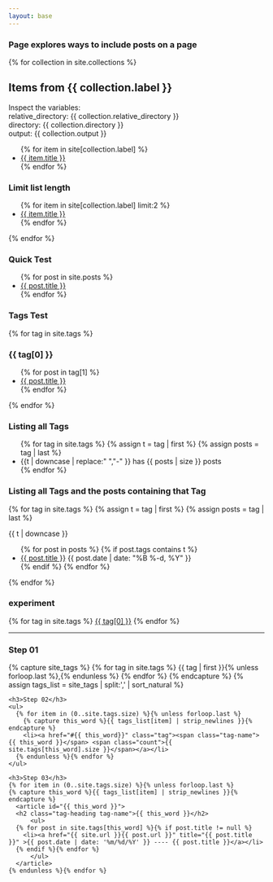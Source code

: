 ```yaml
---
layout: base
---
```


<h3>Page explores ways to include posts on a page</h3>

  {% for collection in site.collections %}
  <h2>Items from {{ collection.label }}</h2>
  Inspect the variables:
  <!-- <div>docs: {{ collection.docs }}</div> -->
  <!-- <div>files: {{ collection.files }}</div> -->
  <div>relative_directory: {{ collection.relative_directory }}</div>
  <div>directory: {{ collection.directory }}</div>
  <div>output: {{ collection.output }}</div>    
  <ul>
    {% for item in site[collection.label] %}
      <li><a href="{{ item.url }}">{{ item.title }}</a></li>
    {% endfor %}
  </ul>

  <h3>Limit list length</h3>
  <ul>
    {% for item in site[collection.label] limit:2 %}
      <li><a href="{{ item.url }}">{{ item.title }}</a></li>
    {% endfor %}
  </ul>  
{% endfor %}


<h3>Quick Test</h3>
<ul>
  {% for post in site.posts %}
    <li>
      <a href="{{ post.url }}">{{ post.title }}</a>
    </li>
  {% endfor %}
</ul>

<h3>Tags Test</h3>
{% for tag in site.tags %}
  <h3>{{ tag[0] }}</h3>
  <ul>
    {% for post in tag[1] %}
      <li><a href="{{ post.url }}">{{ post.title }}</a></li>
    {% endfor %}
  </ul>
{% endfor %}

<h3>Listing all Tags</h3>
<ul class="tags">
  {% for tag in site.tags %}
    {% assign t = tag | first %}
    {% assign posts = tag | last %}
    <li>{{t | downcase | replace:" ","-" }} has {{ posts | size }} posts</li>
  {% endfor %}
 </ul>

<h3>Listing all Tags and the posts containing that Tag</h3>
 {% for tag in site.tags %}
  {% assign t = tag | first %}
  {% assign posts = tag | last %}

{{ t | downcase }}
<ul>
{% for post in posts %}
  {% if post.tags contains t %}
  <li>
    <a href="{{ post.url }}">{{ post.title }}</a>
    <span class="date">{{ post.date | date: "%B %-d, %Y"  }}</span>
  </li>
  {% endif %}
{% endfor %}
</ul>
{% endfor %}

<h3>experiment</h3>
<div class="tags-expo">
  <div class="tags-expo-list">
    {% for tag in site.tags %}
    <a href="#{{ tag[0] | slugify }}" class="post-tag">{{ tag[0] }}</a>
    {% endfor %}
  </div>
  <hr/>

  
  <div>
    <h3>Step 01</h3>
    {% capture site_tags %}
      {% for tag in site.tags %}
        {{ tag | first }}{% unless forloop.last %},{% endunless %}
      {% endfor %}
    {% endcapture %}
    {% assign tags_list = site_tags | split:',' | sort_natural %}

    <h3>Step 02</h3>
    <ul>
      {% for item in (0..site.tags.size) %}{% unless forloop.last %}
        {% capture this_word %}{{ tags_list[item] | strip_newlines }}{% endcapture %}
        <li><a href="#{{ this_word}}" class="tag"><span class="tag-name">{{ this_word }}</span> <span class="count">{{ site.tags[this_word].size }}</span></a></li>
      {% endunless %}{% endfor %}
    </ul>
    
    <h3>Step 03</h3>
    {% for item in (0..site.tags.size) %}{% unless forloop.last %}
    {% capture this_word %}{{ tags_list[item] | strip_newlines }}{% endcapture %}
      <article id="{{ this_word }}">
      <h2 class="tag-heading tag-name">{{ this_word }}</h2>
          <ul>
      {% for post in site.tags[this_word] %}{% if post.title != null %}
        <li><a href="{{ site.url }}{{ post.url }}" title="{{ post.title }}" >{{ post.date | date: '%m/%d/%Y' }} ---- {{ post.title }}</a></li>
      {% endif %}{% endfor %}
          </ul>
      </article>
    {% endunless %}{% endfor %}    

  </div>

</div>